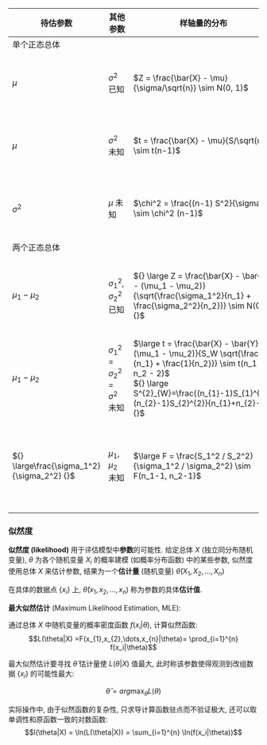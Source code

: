 

| 待估参数                        | 其他参数                             | 样轴量的分布                                                                                                          | 置信区间                                                                                                                                        | 单侧置信限                                                                                                                                                                                                                     |
| ------------------------------- | ------------------------------------ | --------------------------------------------------------------------------------------------------------------------- | ----------------------------------------------------------------------------------------------------------------------------------------------- | ------------------------------------------------------------------------------------------------------------------------------------------------------------------------------------------------------------------------------ |
| 单个正态总体                    |                                      |                                                                                                                       |                                                                                                                                                 |                                                                                                                                                                                                                                |
| $\mu$                           | $\sigma^2$ 已知                      | $Z = \frac{\bar{X} - \mu}{\sigma/\sqrt{n}} \sim N(0, 1)$                                                              | $\bar{X} \pm \frac{\sigma}{\sqrt{n}} z_{\alpha/2}$                                                                                              | ${} \overline\mu = \bar{X} + \frac{\sigma}{\sqrt{n}} z_{\alpha} {}$ <br> ${} \underline\mu = \bar{X} - \frac{\sigma}{\sqrt{n}} z_{\alpha} {}$                                                                                                                 |
| $\mu$                           | $\sigma^2$ 未知                      | $t = \frac{\bar{X} - \mu}{S/\sqrt{n}} \sim t(n-1)$                                                                    | $\bar{X} \pm \frac{S}{\sqrt{n}} t_{\alpha/2} (n-1)$                                                                                             | ${} \overline\mu = \bar{X} + \frac{S}{\sqrt{n}} t_{\alpha} (n-1) {}$ <br> ${} \underline\mu = \bar{X} - \frac{S}{\sqrt{n}} t_{\alpha} (n-1) {}$                                                                                                               |
| $\sigma^2$                      | ${} \mu {}$ 未知                                 | $\chi^2 = \frac{(n-1) S^2}{\sigma^2} \sim \chi^2 (n-1)$                                                               | ${} \large\left(\frac{(n-1) S^2}{\chi^2_{\alpha/2} (n-1)}, \frac{(n-1) S^2}{\chi^2_{1-\alpha/2} (n-1)}\right) {}$                                      | $\large\overline{\sigma^2} = \frac{(n-1) S^2}{\chi^2_{1-\alpha} (n-1)}$ <br> $\large\underline{\sigma^2} = \frac{(n-1) S^2}{\chi^2_{\alpha} (n-1)}$                                                                                                               |
| 两个正态总体                    |                                      |                                                                                                                       |                                                                                                                                                 |                                                                                                                                                                                                                                |
| $\mu_1 - \mu_2$                 | $\sigma_1^2, \sigma_2^2$ 已知        | ${} \large Z = \frac{\bar{X} - \bar{Y} - (\mu_1 - \mu_2)}{\sqrt{\frac{\sigma_1^2}{n_1} + \frac{\sigma_2^2}{n_2}}} \sim N(0, 1) {}$ | $\bar{X} - \bar{Y} \pm z_{\alpha/2} \sqrt{\frac{\sigma_1^2}{n_1} + \frac{\sigma_2^2}{n_2}}$                                                     | ${} \overline{\mu_1 - \mu_2} = \bar{X} - \bar{Y} + z_{\alpha} \sqrt{\frac{\sigma_1^2}{n_1} + \frac{\sigma_2^2}{n_2}} {}$ <br> ${} \underline{\mu_1 - \mu_2} = \bar{X} - \bar{Y} - z_{\alpha} \sqrt{\frac{\sigma_1^2}{n_1} + \frac{\sigma_2^2}{n_2}} {}$           |
| $\mu_1 - \mu_2$                 | $\sigma_1^2 = \sigma_2^2 = \sigma^2$ 未知 | $\large t = \frac{\bar{X} - \bar{Y} - (\mu_1 - \mu_2)}{S_W \sqrt{\frac{1}{n_1} + \frac{1}{n_2}}} \sim t(n_1 + n_2 - 2)$  <br> ${} \large S^{2}_{W}=\frac{(n_{1}-1)S_{1}^{2}+(n_{2}-1)S_{2}^{2}}{n_{1}+n_{2}-2} {}$    | $\bar{X} - \bar{Y} \pm t_{\alpha/2} (n_1 + n_2 - 2) \times S_W \sqrt{\frac{1}{n_1} + \frac{1}{n_2}}$                                      | ${} \overline{\mu_1 - \mu_2}= \bar{X} - \bar{Y} + t_{\alpha} (n_1 + n_2 - 2) S_W \sqrt{\frac{1}{n_1} + \frac{1}{n_2}} {}$ <br> ${} \underline{\mu_1 - \mu_2} = \bar{X} - \bar{Y} - t_{\alpha} (n_1 + n_2 - 2) S_W \sqrt{\frac{1}{n_1} + \frac{1}{n_2}} {}$ |
| ${} \large\frac{\sigma_1^2}{\sigma_2^2} {}$ | $\mu_1, \mu_2$ 未知                  | $\large F = \frac{S_1^2 / S_2^2}{\sigma_1^2 / \sigma_2^2} \sim F(n_1-1, n_2-1)$                                              | $\large\left(\frac{S_1^2 / S_2^2}{F_{\alpha/2} (n_1-1, n_{2-1})},\frac{S_1^2 / S_2^2}{F_{1-\alpha/2} (n_1-1, n_2-1)}\right)$ | ${} \large\overline{\frac{\sigma_1^2}{\sigma_2^2}} = \frac{S_1^2 / S_2^2}{F_{1-\alpha} (n_1-1, n_2-1)} {}$ <br> $\large\underline{\frac{\sigma_1^2}{\sigma_2^2}} = \frac{S_1^2 / S_2^2}{F_{\alpha} (n_1-1, n_2-1)}$                                                     |

### 似然度

**似然度 (likelihood)** 用于评估模型中**参数**的可能性. 给定总体 $X$ (独立同分布随机变量), $\theta$ 为各个随机变量 $X_{i}$ 的概率建模 (如概率分布函数) 中的某些参数, 似然度使用总体 $X$ 来估计参数, 结果为一个**估计量** (随机变量) $\hat{\theta}(X_{1},X_{2},\dots,X_{n})$

在具体的数据点 $\{ x_{i} \}$ 上, $\hat{\theta}(x_{1},x_{2},\dots,x_{n})$ 称为参数的具体**估计值**.

**最大似然估计** (Maximum Likelihood Estimation, MLE):

通过总体 $X$ 中随机变量的概率密度函数 $f(x_{i}\vert \theta)$, 计算似然函数: $$L(\theta|X) =F(x_{1},x_{2},\dots,x_{n}|\theta)= \prod_{i=1}^{n} f(x_i|\theta)$$

最大似然估计要寻找 $\hat{\theta}$ 估计量使 $L(\theta|X)$ 值最大, 此时称该参数使得观测到改组数据 $\{ x_{i} \}$ 的可能性最大: 

$$\hat{\theta}=arg \max_{\theta}L(\theta)$$

实际操作中, 由于似然函数的复杂性, 只求导计算函数驻点而不验证极大, 
还可以取单调性和原函数一致的对数函数:
$$l(\theta|X) = \ln(L(\theta|X)) = \sum_{i=1}^{n} \ln(f(x_i|\theta))$$
